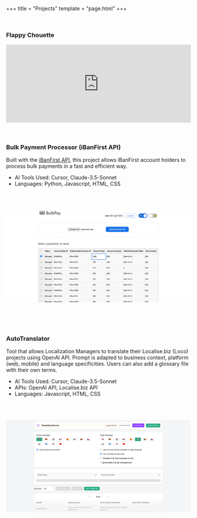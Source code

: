 +++
title = "Projects"
template = "page.html"
+++

<br/>

### Flappy Chouette

<div style="padding:42.19% 0 0 0;position:relative; background-color: transparent;"><iframe src="https://player.vimeo.com/video/679153225?badge=0&amp;autopause=0&amp;player_id=0&amp;app_id=58479" frameborder="0" allow="autoplay; fullscreen; picture-in-picture; clipboard-write; encrypted-media" style="position:absolute;top:0;left:0;width:100%;height:100%;" title="Epic Series Loop (21-9).mp4"></iframe></div><script src="https://player.vimeo.com/api/player.js"></script>

<br/>
<br/>

### Bulk Payment Processor (iBanFirst API)
Built with the [iBanFirst API](https://docs.ibanfirst.com/), this project allows iBanFirst account holders to process bulk payments in a fast and efficient way.

- AI Tools Used: Cursor, Claude-3.5-Sonnet
- Languages: Python, Javascript, HTML, CSS

<br/>

<div class="media-grid">
    <div class="media-item">
        <img src="/images/bulkpay.png" alt="Bulk Payment Processor" loading="lazy">
    </div>
</div>

<br/>
<br/>

### AutoTranslator
Tool that allows Localization Managers to translate their Localise.biz (Loco) projects using OpenAI API. Prompt is adapted to business context, platform (web, mobile) and language specificities. Users can also add a glossary file with their own terms.

- AI Tools Used: Cursor, Claude-3.5-Sonnet
- APIs: OpenAI API, Localise.biz API
- Languages: Javascript, HTML, CSS

<br/>

<div class="media-grid">
    <div class="media-item">
        <img src="/images/autotranslator.png" alt="AutoTranslator" loading="lazy">
    </div>
</div>

<br/>


<style>

.media-grid {
    display: grid;
    gap: 2rem;
    margin: 2rem 0;
}

/* Video container takes full width */
.media-grid:first-of-type {
    grid-template-columns: 1fr;
}

/* Images are in a 2-column grid */
.media-grid:last-of-type {
    grid-template-columns: repeat(2, 1fr);
}

/* Make last item full width if it's alone in its row */
.media-grid:last-of-type .media-item:last-child:nth-child(2n + 1) {
    grid-column: 1 / -1;
}

.media-item {
    display: flex;
    justify-content: center;
    align-items: center;
}

.media-item img, 
.media-item video {
    width: 100%;
    height: 100%;
    object-fit: cover;
    border: none !important;
    outline: none !important;
    align-self: center;
}
</style>